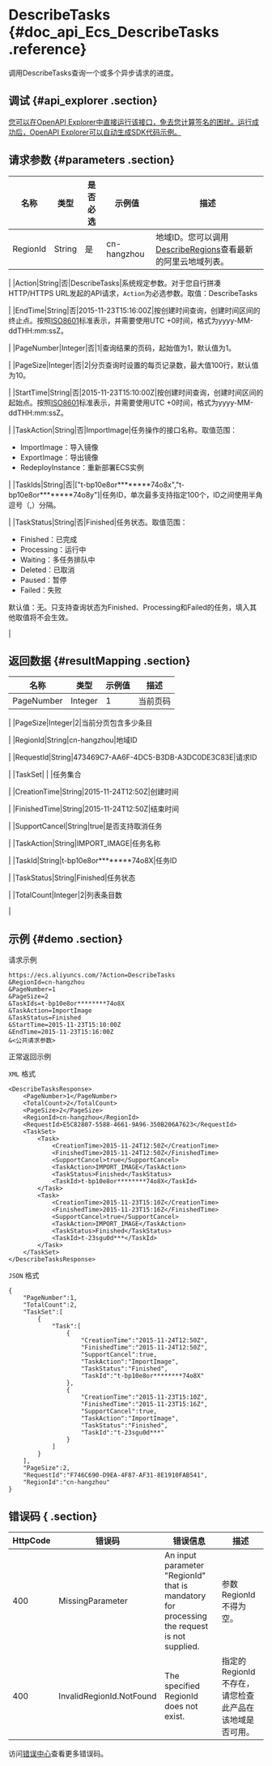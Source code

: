 # DescribeTasks {#doc_api_Ecs_DescribeTasks .reference}

调用DescribeTasks查询一个或多个异步请求的进度。

## 调试 {#api_explorer .section}

[您可以在OpenAPI Explorer中直接运行该接口，免去您计算签名的困扰。运行成功后，OpenAPI Explorer可以自动生成SDK代码示例。](https://api.aliyun.com/#product=Ecs&api=DescribeTasks&type=RPC&version=2014-05-26)

## 请求参数 {#parameters .section}

|名称|类型|是否必选|示例值|描述|
|--|--|----|---|--|
|RegionId|String|是|cn-hangzhou|地域ID。您可以调用[DescribeRegions](~~25609~~)查看最新的阿里云地域列表。

 |
|Action|String|否|DescribeTasks|系统规定参数。对于您自行拼凑HTTP/HTTPS URL发起的API请求，`Action`为必选参数。取值：DescribeTasks

 |
|EndTime|String|否|2015-11-23T15:16:00Z|按创建时间查询，创建时间区间的终止点。按照[ISO8601](~~25696~~)标准表示，并需要使用UTC +0时间，格式为yyyy-MM-ddTHH:mm:ssZ。

 |
|PageNumber|Integer|否|1|查询结果的页码，起始值为1，默认值为1。

 |
|PageSize|Integer|否|2|分页查询时设置的每页记录数，最大值100行，默认值为10。

 |
|StartTime|String|否|2015-11-23T15:10:00Z|按创建时间查询，创建时间区间的起始点。按照[ISO8601](~~25696~~)标准表示，并需要使用UTC +0时间，格式为yyyy-MM-ddTHH:mm:ssZ。

 |
|TaskAction|String|否|ImportImage|任务操作的接口名称。取值范围：

 -   ImportImage：导入镜像
-   ExportImage：导出镜像
-   RedeployInstance：重新部署ECS实例

 |
|TaskIds|String|否|\["t-bp10e8or\*\*\*\*\*\*\*\*74o8x","t-bp10e8or\*\*\*\*\*\*\*\*74o8y"\]|任务ID，单次最多支持指定100个，ID之间使用半角逗号（,）分隔。

 |
|TaskStatus|String|否|Finished|任务状态。取值范围：

 -   Finished：已完成
-   Processing：运行中
-   Waiting：多任务排队中
-   Deleted：已取消
-   Paused：暂停
-   Failed：失败

 默认值：无。只支持查询状态为Finished、Processing和Failed的任务，填入其他取值将不会生效。

 |

## 返回数据 {#resultMapping .section}

|名称|类型|示例值|描述|
|--|--|---|--|
|PageNumber|Integer|1|当前页码

 |
|PageSize|Integer|2|当前分页包含多少条目

 |
|RegionId|String|cn-hangzhou|地域ID

 |
|RequestId|String|473469C7-AA6F-4DC5-B3DB-A3DC0DE3C83E|请求ID

 |
|TaskSet| | |任务集合

 |
|CreationTime|String|2015-11-24T12:50Z|创建时间

 |
|FinishedTime|String|2015-11-24T12:50Z|结束时间

 |
|SupportCancel|String|true|是否支持取消任务

 |
|TaskAction|String|IMPORT\_IMAGE|任务名称

 |
|TaskId|String|t-bp10e8or\*\*\*\*\*\*\*\*74o8X|任务ID

 |
|TaskStatus|String|Finished|任务状态

 |
|TotalCount|Integer|2|列表条目数

 |

## 示例 {#demo .section}

请求示例

``` {#request_demo}
https://ecs.aliyuncs.com/?Action=DescribeTasks
&RegionId=cn-hangzhou
&PageNumber=1
&PageSize=2
&TaskIds=t-bp10e8or********74o8X
&TaskAction=ImportImage
&TaskStatus=Finished
&StartTime=2015-11-23T15:10:00Z
&EndTime=2015-11-23T15:16:00Z
&<公共请求参数>
```

正常返回示例

`XML` 格式

``` {#xml_return_success_demo}
<DescribeTasksResponse>
    <PageNumber>1</PageNumber>
    <TotalCount>2</TotalCount>
    <PageSize>2</PageSize>
    <RegionId>cn-hangzhou</RegionId>
    <RequestId>E5C82807-5588-4661-9A96-350B206A7623</RequestId>
    <TaskSet>
        <Task>
            <CreationTime>2015-11-24T12:50Z</CreationTime>
            <FinishedTime>2015-11-24T12:50Z</FinishedTime>
            <SupportCancel>true</SupportCancel>
            <TaskAction>IMPORT_IMAGE</TaskAction>
            <TaskStatus>Finished</TaskStatus>
            <TaskId>t-bp10e8or********74o8X</TaskId>
        </Task>
        <Task>
            <CreationTime>2015-11-23T15:10Z</CreationTime>
            <FinishedTime>2015-11-23T15:16Z</FinishedTime>
            <SupportCancel>true</SupportCancel>
            <TaskAction>IMPORT_IMAGE</TaskAction>
            <TaskStatus>Finished</TaskStatus>
            <TaskId>t-23sgu0d***</TaskId>
        </Task>
    </TaskSet>
</DescribeTasksResponse>
```

`JSON` 格式

``` {#json_return_success_demo}
{
	"PageNumber":1,
	"TotalCount":2,
	"TaskSet":[
		{
			"Task":[
				{
					"CreationTime":"2015-11-24T12:50Z",
					"FinishedTime":"2015-11-24T12:50Z",
					"SupportCancel":true,
					"TaskAction":"ImportImage",
					"TaskStatus":"Finished",
					"TaskId":"t-bp10e8or********74o8X"
				},
				{
					"CreationTime":"2015-11-23T15:10Z",
					"FinishedTime":"2015-11-23T15:16Z",
					"SupportCancel":true,
					"TaskAction":"ImportImage",
					"TaskStatus":"Finished",
					"TaskId":"t-23sgu0d***"
				}
			]
		}
	],
	"PageSize":2,
	"RequestId":"F746C690-D9EA-4F87-AF31-8E1910FAB541",
	"RegionId":"cn-hangzhou"
}
```

## 错误码 { .section}

|HttpCode|错误码|错误信息|描述|
|--------|---|----|--|
|400|MissingParameter|An input parameter "RegionId" that is mandatory for processing the request is not supplied.|参数 RegionId 不得为空。|
|400|InvalidRegionId.NotFound|The specified RegionId does not exist.|指定的 RegionId 不存在，请您检查此产品在该地域是否可用。|

访问[错误中心](https://error-center.aliyun.com/status/product/Ecs)查看更多错误码。

